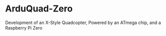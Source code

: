 # ArduQuad-Zero
Development of an X-Style Quadcopter, Powered by an ATmega chip, and a Raspberry Pi Zero
